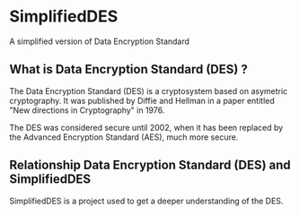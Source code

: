 # SimplifiedDES
A simplified version of Data Encryption Standard

## What is Data Encryption Standard (DES) ?

The Data Encryption Standard (DES) is a cryptosystem based on asymetric cryptography.
It was published by Diffie and Hellman in a paper entitled "New directions in Cryptography" in 1976.

The DES was considered secure until 2002, when it has been replaced by the Advanced Encryption Standard (AES), much more secure.

## Relationship Data Encryption Standard (DES) and SimplifiedDES

SimplifiedDES is a project used to get a deeper understanding of the DES.
